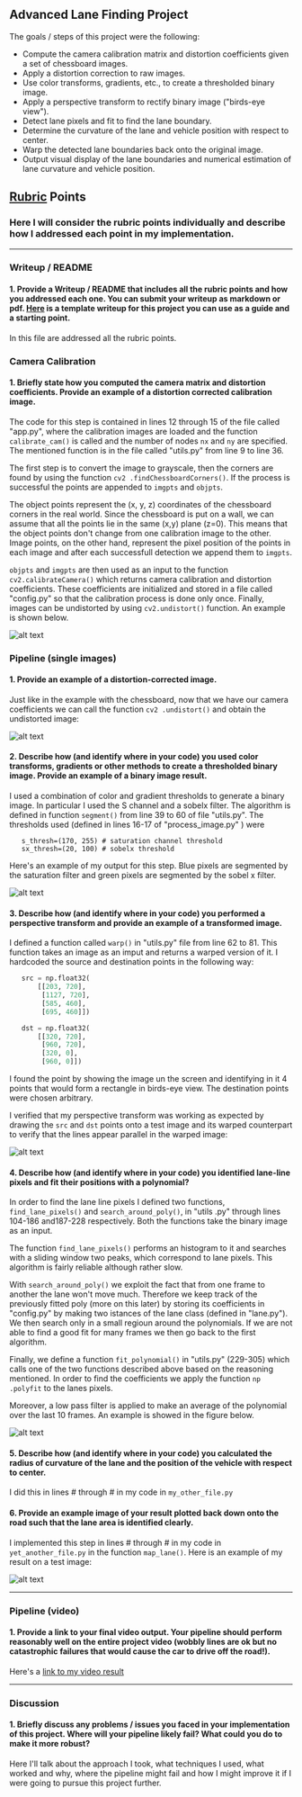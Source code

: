 ## Advanced Lane Finding Project

The goals / steps of this project were the following:

* Compute the camera calibration matrix and distortion coefficients given a set of chessboard images.
* Apply a distortion correction to raw images.
* Use color transforms, gradients, etc., to create a thresholded binary image.
* Apply a perspective transform to rectify binary image ("birds-eye view").
* Detect lane pixels and fit to find the lane boundary.
* Determine the curvature of the lane and vehicle position with respect to center.
* Warp the detected lane boundaries back onto the original image.
* Output visual display of the lane boundaries and numerical estimation of lane curvature and vehicle position.

[//]: # (Image References)

[image1]: ./output_images/calib.png "Undistorted"
[image2]: ./output_images/undist.png "Binary Example"
[image3]: ./output_images/binary.png "thresholded image"
[image4]: ./output_images/warped-unwarped.png "Warp Example"
[image5]: ./output_images/fitpoly.png "Fit Visual"
[image6]: ./output_images/final.png "Output"
[video1]: ./project_video.mp4 "Video"

## [Rubric](https://review.udacity.com/#!/rubrics/571/view) Points

### Here I will consider the rubric points individually and describe how I addressed each point in my implementation.  

---

### Writeup / README

#### 1. Provide a Writeup / README that includes all the rubric points and how you addressed each one.  You can submit your writeup as markdown or pdf.  [Here](https://github.com/udacity/CarND-Advanced-Lane-Lines/blob/master/writeup_template.md) is a template writeup for this project you can use as a guide and a starting point.  

In this file are addressed all the rubric points.

### Camera Calibration

#### 1. Briefly state how you computed the camera matrix and distortion coefficients. Provide an example of a distortion corrected calibration image.

The code for this step is contained in lines 12 through 15 of the file called "app.py", where the calibration images
 are loaded and the function `calibrate_cam()` is called and the number of nodes `nx` and `ny` are specified. The
  mentioned function is in the file called "utils.py" from line 9 to line 36.
  
The first step is to convert the image to grayscale, then the corners are found by using the function `cv2
.findChessboardCorners()`. If the process is successful the points are appended to `imgpts` and `objpts`.
 
 The object points represent the (x, y, z) coordinates of the chessboard corners in the real world. Since the
  chessboard is put on a wall, we can assume that all the points lie in the same (x,y) plane (z=0). This means that
   the object points don't change from one calibration image to the other. Image points, on the other hand, represent
    the pixel position of the points in each image and after each successfull detection we append them to `imgpts`.

`objpts` and `imgpts` are then used as an input to the function `cv2.calibrateCamera()` which returns camera
 calibration and distortion coefficients. These coefficients are initialized and stored in a file called "config.py" so
  that the calibration process is done only once.  Finally, images can be undistorted by using `cv2.undistort()` function. An
  example is shown below. 


![alt text][image1]

### Pipeline (single images)

#### 1. Provide an example of a distortion-corrected image.

Just like in the example with the chessboard, now that we have our camera coefficients we can call the function `cv2
.undistort()` and obtain the undistorted image:

![alt text][image2]

#### 2. Describe how (and identify where in your code) you used color transforms, gradients or other methods to create a thresholded binary image.  Provide an example of a binary image result.

I used a combination of color and gradient thresholds to generate a binary image. In particular I used the S channel
 and a sobelx filter. The algorithm is
 defined in
 function `segment()` from line 39 to 60 of file "utils.py". The thresholds used (defined in lines 16-17 of
  "process_image.py"
 ) were 
 ```
    s_thresh=(170, 255) # saturation channel threshold
    sx_thresh=(20, 100) # sobelx threshold
```
  Here's an example of my output
 for this step. Blue pixels are segmented by the
  saturation filter and green pixels are segmented by the sobel x filter.

![alt text][image3]

#### 3. Describe how (and identify where in your code) you performed a perspective transform and provide an example of a transformed image.

I defined a function called `warp()` in "utils.py" file from line 62 to 81. This function takes an image as an imput
 and returns a warped version of it. I hardcoded the source and destination points in the following way:
 
 ```python
    src = np.float32(
        [[203, 720],
         [1127, 720],
         [585, 460],
         [695, 460]])

    dst = np.float32(
        [[320, 720],
         [960, 720],
         [320, 0],
         [960, 0]])
```
I found the point by showing the image un the screen and identifying in it 4 points that would form a rectangle in
 birds-eye view. The destination points were chosen arbitrary.

I verified that my perspective transform was working as expected by drawing the `src` and `dst` points onto a test
 image and its warped counterpart to verify that the lines appear parallel in the warped image:

![alt text][image4]

#### 4. Describe how (and identify where in your code) you identified lane-line pixels and fit their positions with a polynomial?

In order to find the lane line pixels I defined two functions, `find_lane_pixels()` and `search_around_poly()`, in
 "utils
.py" through lines 104-186 and187-228 respectively. Both the functions take the binary image as an input. 

The function `find_lane_pixels()` performs an histogram to it and searches with a sliding window two peaks, which
 correspond to
 lane pixels. This
  algorithm is fairly reliable although rather slow.
   
   With `search_around_poly()` we exploit the fact that from one frame
   to another the lane won't move much. Therefore we keep track of the previously fitted poly (more on this later) by
    storing its coefficients in "config.py" by making two istances of the lane class (defined in "lane.py"). We then
     search only in a small regioun around the polynomials. If we are not able to find a good fit for many frames we
      then go back to the first algorithm.
      
  Finally, we define a function `fit_polynomial()` in "utils.py" (229-305) which calls one of the two functions
   described above based on the reasoning mentioned. In order to find the coefficients we apply the function `np
   .polyfit` to the lanes pixels. 
   
   Moreover, a low pass filter is applied to make an average of the polynomial over
    the last 10 frames. An example is showed in the figure below.

![alt text][image5]

#### 5. Describe how (and identify where in your code) you calculated the radius of curvature of the lane and the position of the vehicle with respect to center.

I did this in lines # through # in my code in `my_other_file.py`

#### 6. Provide an example image of your result plotted back down onto the road such that the lane area is identified clearly.

I implemented this step in lines # through # in my code in `yet_another_file.py` in the function `map_lane()`.  Here is an example of my result on a test image:

![alt text][image6]

---

### Pipeline (video)

#### 1. Provide a link to your final video output.  Your pipeline should perform reasonably well on the entire project video (wobbly lines are ok but no catastrophic failures that would cause the car to drive off the road!).

Here's a [link to my video result](./project_video.mp4)

---

### Discussion

#### 1. Briefly discuss any problems / issues you faced in your implementation of this project.  Where will your pipeline likely fail?  What could you do to make it more robust?

Here I'll talk about the approach I took, what techniques I used, what worked and why, where the pipeline might fail and how I might improve it if I were going to pursue this project further.  
